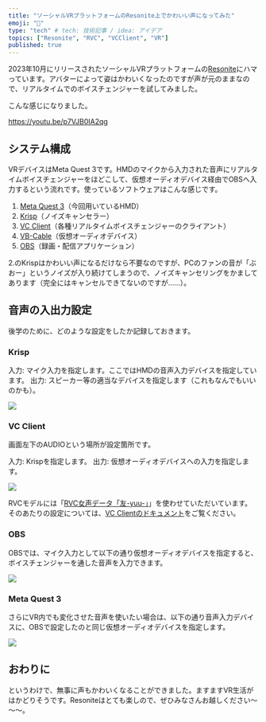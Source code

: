 ```yaml
---
title: "ソーシャルVRプラットフォームのResonite上でかわいい声になってみた"
emoji: "💭"
type: "tech" # tech: 技術記事 / idea: アイデア
topics: ["Resonite", "RVC", "VCClient", "VR"]
published: true
---
```


2023年10月にリリースされたソーシャルVRプラットフォームの[Resonite](https://store.steampowered.com/app/2519830/Resonite/?l=japanese)にハマっています。アバターによって姿はかわいくなったのですが声が元のままなので、リアルタイムでのボイスチェンジャーを試してみました。

こんな感じになりました。

https://youtu.be/p7VJB0IA2qg


## システム構成

VRデバイスはMeta Quest 3です。HMDのマイクから入力された音声にリアルタイムボイスチェンジャーをほどこして、仮想オーディオデバイス経由でOBSへ入力するという流れです。使っているソフトウェアはこんな感じです。

1. [Meta Quest 3](https://www.meta.com/jp/quest/quest-3/)（今回用いているHMD）
2. [Krisp](https://krisp.ai/)（ノイズキャンセラー）
3. [VC Client](https://github.com/w-okada/voice-changer)（各種リアルタイムボイスチェンジャーのクライアント）
4. [VB-Cable](https://vb-audio.com/Cable/)（仮想オーディオデバイス）
5. [OBS](https://obsproject.com/ja)（録画・配信アプリケーション）

2.のKrispはかわいい声になるだけなら不要なのですが、PCのファンの音が「ぶおー」というノイズが入り続けてしまうので、ノイズキャンセリングをかましてあります（完全にはキャンセルできてないのですが……）。

## 音声の入出力設定

後学のために、どのような設定をしたか記録しておきます。

### Krisp

入力: マイク入力を指定します。ここではHMDの音声入力デバイスを指定しています。
出力: スピーカー等の適当なデバイスを指定します（これもなんでもいいのかも）。

![](https://storage.googleapis.com/zenn-user-upload/0a00c7b198da-20231118.png)


### VC Client

画面左下のAUDIOという場所が設定箇所です。

入力: Krispを指定します。
出力: 仮想オーディオデバイスへの入力を指定します。

![](https://storage.googleapis.com/zenn-user-upload/401e78720633-20231118.png)

RVCモデルには「[RVC女声データ「友-yuu-」](https://booth.pm/ja/items/4702385)」を使わせていただいています。そのあたりの設定については、[VC Clientのドキュメント](https://github.com/w-okada/voice-changer/blob/master/tutorials/tutorial_rvc_ja_latest.md)をご覧ください。

### OBS

OBSでは、マイク入力として以下の通り仮想オーディオデバイスを指定すると、ボイスチェンジャーを通した音声を入力できます。

![](https://storage.googleapis.com/zenn-user-upload/b127dec61480-20231118.png)

### Meta Quest 3

さらにVR内でも変化させた音声を使いたい場合は、以下の通り音声入力デバイスに、OBSで設定したのと同じ仮想オーディオデバイスを指定します。

![](https://storage.googleapis.com/zenn-user-upload/d3af4ea3c5e2-20231118.jpg)


## おわりに

というわけで、無事に声もかわいくなることができました。ますますVR生活がはかどりそうです。Resoniteはとても楽しので、ぜひみなさんお越しください～～～。
